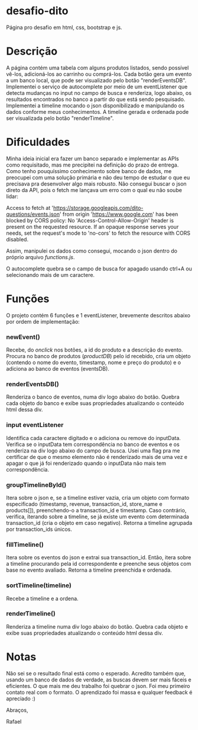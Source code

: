 # desafio-dito

Página pro desafio em html, css, bootstrap e js.

# Descrição

A página contém uma tabela com alguns produtos listados, sendo possível vê-los, adicioná-los ao carrinho ou comprá-los. Cada botão gera um evento a um banco local, que pode ser visualizado pelo botão "renderEventsDB". Implementei o serviço de autocomplete por meio de um eventListener que detecta mudanças no input no campo de busca e renderiza, logo abaixo, os resultados encontrados no banco a partir do que está sendo pesquisado. Implementei a timeline mocando o json disponibilizado e manipulando os dados conforme meus conhecimentos. A timeline gerada e ordenada pode ser visualizada pelo botão "renderTimeline".

# Dificuldades

Minha ideia inicial era fazer um banco separado e implementar as APIs como requisitado, mas me precipitei na definição do prazo de entrega. Como tenho pouquíssimo conhecimento sobre banco de dados, me preocupei com uma solução primária e não deu tempo de estudar o que eu precisava pra desenvolver algo mais robusto.
Não consegui buscar o json direto da API, pois o fetch me lançava um erro com o qual eu não soube lidar:

Access to fetch at 'https://storage.googleapis.com/dito-questions/events.json' from origin 'https://www.google.com' has been blocked by CORS policy: No 'Access-Control-Allow-Origin' header is present on the requested resource. If an opaque response serves your needs, set the request's mode to 'no-cors' to fetch the resource with CORS disabled.

Assim, manipulei os dados como consegui, mocando o json dentro do próprio arquivo *functions.js*.

O autocomplete quebra se o campo de busca for apagado usando ctrl+A ou selecionando mais de um caractere.

# Funções

O projeto contém 6 funções e 1 eventListener, brevemente descritos abaixo por ordem de implementação:

### newEvent()
Recebe, do *onclick* nos botões, a id do produto e a descrição do evento. Procura no banco de produtos (*productDB*) pelo id recebido, cria um objeto (contendo o nome do evento, timestamp, nome e preço do produto) e o adiciona ao banco de eventos (eventsDB).

### renderEventsDB()
Renderiza o banco de eventos, numa div logo abaixo do botão. Quebra cada objeto do banco e exibe suas propriedades atualizando o conteúdo html dessa div.

### input eventListener
Identifica cada caractere digitado e o adiciona ou remove do inputData. Verifica se o inputData tem correspondência no banco de eventos e os renderiza na div logo abaixo do campo de busca. Usei uma flag pra me certificar de que o mesmo elemento não é renderizado mais de uma vez e apagar o que já foi renderizado quando o inputData não mais tem correspondência.

### groupTimelineById()
Itera sobre o json e, se a timeline estiver vazia, cria um objeto com formato especificado (timestamp, revenue, transaction_id, store_name e products[]), preenchendo-o a transaction_id e timestamp. Caso contrário, verifica, iterando sobre a timeline, se já existe um evento com determinada transaction_id (cria o objeto em caso negativo). Retorna a timeline agrupada por transaction_ids únicos.

### fillTimeline()
Itera sobre os eventos do json e extrai sua transaction_id. Então, itera sobre a timeline procurando pela id correspondente e preenche seus objetos com base no evento avaliado. Retorna a timeline preenchida e ordenada.

### sortTimeline(timeline)
Recebe a timeline e a ordena.

### renderTimeline()
Renderiza a timeline numa div logo abaixo do botão. Quebra cada objeto e exibe suas propriedades atualizando o conteúdo html dessa div.

# Notas

Não sei se o resultado final está como o esperado. Acredito também que, usando um banco de dados de verdade, as buscas devem ser mais fáceis e eficientes. O que mais me deu trabalho foi quebrar o json. Foi meu primeiro contato real com o formato. O aprendizado foi massa e qualquer feedback é apreciado :)

Abraços,

Rafael
